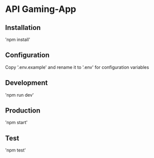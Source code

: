 # API Gaming-App

## Installation

'npm install'

## Configuration

Copy '.env.example' and rename it to '.env' for configuration variables

## Development

'npm run dev'

## Production

'npm start'

## Test

'npm test'
